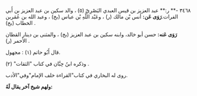 ٣٤٦٨ -** ر:** عبد العزيز بن قيس العبدي البَصْرِيّ (٥) ، والد سكين بن عبد العزيز بن أَبي الفرات.**رَوَى عَن:** أنس بْن مالك (ر) ، وعَبْد اللَّهِ بْن عباس (بخ) ، وعبد الله بن عُمَربن الخطاب (بخ) .

**رَوَى عَنه:** حسن أبو خالد، وابنه سكين بن عبد العزيز (بخ) ، والمثنى بن دينار القطان الأحمر (ر) .

قال أَبُو حاتم (١) : مجهول.

وذكره ابنُ حِبَّان في كتاب "الثقات" (٢) .

روى له البخاري في كتاب"القراءة خلف الإمام"وفي"الأدب.

**ولهم شيخ آخر يقال لَهُ:**